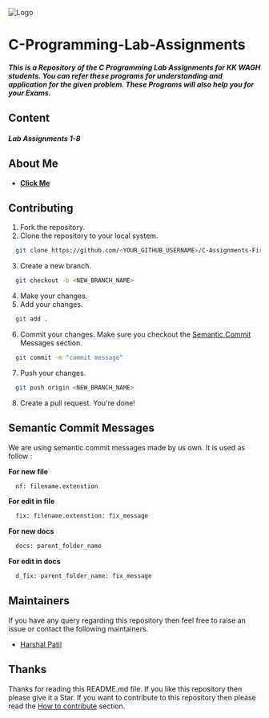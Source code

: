 
![Logo](https://www.bookmyessay.com/wp-content/themes/bme-gk/assets/img/academic-assignment-banner.png)


# C-Programming-Lab-Assignments 

##### This is a Repository of the C Programming Lab Assignments for KK WAGH students. You can refer these programs for understanding and application for the given problem. These Programs will also help you for your Exams.

## Content

##### **Lab Assignments 1-8**

## About Me 

- [**Click Me**](https://www.github.com/harshalself)

## Contributing

1. Fork the repository.
2. Clone the repository to your local system.

```bash
  git clone https://github.com/<YOUR_GITHUB_USERNAME>/C-Assignments-First-Repo
```
3. Create a new branch.

```bash
  git checkout -b <NEW_BRANCH_NAME>
```
4. Make your changes.
5. Add your changes.

```bash
  git add .
```
6. Commit your changes. Make sure you checkout the [Semantic Commit](#semantic-commit-messages) Messages section.
```bash
  git commit -m "commit message"
```
7. Push your changes.
```bash
  git push origin <NEW_BRANCH_NAME>
```
8. Create a pull request. You're done!


## Semantic Commit Messages

We are using semantic commit messages made by us own. It is used as follow :

**For new file**
```bash
  nf: filename.extenstion
```

**For edit in file**
```bash
  fix: filename.extenstion: fix_message
```

**For new docs**
```bash
  docs: parent_folder_name
```

**For edit in docs**
```bash
  d_fix: parent_folder_name: fix_message
```


## Maintainers 

If you have any query regarding this repository then feel free to raise an issue or contact the following maintainers.

- [Harshal Patil](https://www.github.com/harshalself)

## Thanks
Thanks for reading this README.md file. If you like this repository then please give it a Star. If you want to contribute to this repository then please read the [How to contribute](#contributing) section.
